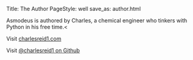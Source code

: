Title: The Author
PageStyle: well
save_as: author.html

Asmodeus is authored by Charles, a chemical engineer who tinkers with Python in his free time.<

Visit [charlesreid1.com](http://charlesreid1.com)

Visit [@charlesreid1 on Github](http://github.com/charlesreid1)

